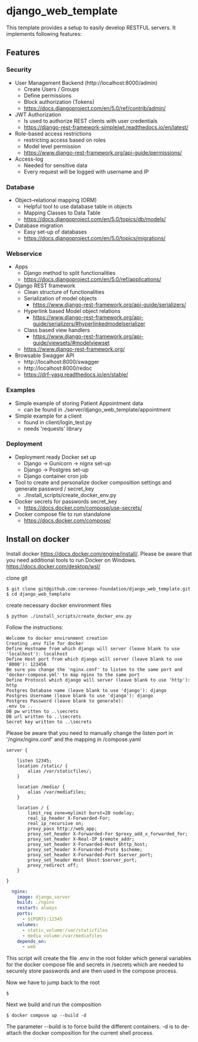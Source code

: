 # django_web_template

This template provides a setup to easily develop RESTFUL servers.
It implements following features:
## Features

### Security

- User Management Backend (http://localhost:8000/admin)
    - Create Users / Groups
    - Define permissions
    - Block authorization (Tokens)
    - https://docs.djangoproject.com/en/5.0/ref/contrib/admin/
- JWT Authorization
    - Is used to authorize REST clients with user credentials
    - https://django-rest-framework-simplejwt.readthedocs.io/en/latest/
- Role-based access restrictions
    - restricting access based on roles
    - Model level permission
    - https://www.django-rest-framework.org/api-guide/permissions/
- Access-log
    - Needed for sensitive data
    - Every request will be logged with username and IP

### Database

- Object–relational mapping (ORM)
    - Helpful tool to use database table in objects
    - Mapping Classes to Data Table
    - https://docs.djangoproject.com/en/5.0/topics/db/models/
- Database migration
    - Easy set-up of databases
    - https://docs.djangoproject.com/en/5.0/topics/migrations/

### Webservice

- Apps
    - Django method to split functionalities
    - https://docs.djangoproject.com/en/5.0/ref/applications/
- Django REST framework
    - Clean structure of functionalities
    - Serialization of model objects
      - https://www.django-rest-framework.org/api-guide/serializers/
    - Hyperlink based Model object relations
        - https://www.django-rest-framework.org/api-guide/serializers/#hyperlinkedmodelserializer
    - Class based view handlers
      - https://www.django-rest-framework.org/api-guide/viewsets/#modelviewset
    - https://www.django-rest-framework.org/
- Browsable Swagger API
  - http://localhost:8000/swagger
  - http://localhost:8000/redoc
  - https://drf-yasg.readthedocs.io/en/stable/

### Examples

- Simple example of storing Patient Appointment data
    - can be found in ./server/django_web_template/appointment
- Simple example for a client
    - found in client/login_test.py
    - needs 'requests' library

### Deployment

- Deployment ready Docker set up
  - Django -> Gunicorn -> nignx set-up
  - Django -> Postgres set-up
  - Django container cron job
- Tool to create and personalize docker composition settings and generate password / secret_key
  - ./install_scripts/create_docker_env.py
- Docker secrets for passwords secret_key
  - https://docs.docker.com/compose/use-secrets/
- Docker compose file to run standalone
  - https://docs.docker.com/compose/

## Install on docker

Install docker https://docs.docker.com/engine/install/.
Please be aware that you need additional tools to run Docker on Windows. https://docs.docker.com/desktop/wsl/

clone git
````shell
$ git clone git@github.com:cereneo-foundation/django_web_template.git
$ cd django_web_template
````

create necessary docker environment files 
````shell
$ python ./install_scripts/create_docker_env.py
````
Follow the instructions:
````
Welcome to docker environment creation
Creating .env file for docker
Define Hostname from which django will server (leave blank to use 'localhost'): localhost
Define Host port from which django will server (leave blank to use '8000'): 123456
Be sure you change the 'nginx.conf' to listen to the same port and 'docker-compose.yml' to map nginx to the same port
Define Protocol which django will server (leave blank to use 'http'): http
Postgres Database name (leave blank to use 'django'): django
Postgres Username (leave blank to use 'django'): django
Postgres Password (leave blank to generate):
.env to ..
DB pw written to ..\secrets
DB url written to ..\secrets
Secret key written to ..\secrets
````
Please be aware that you need to manually change the listen port in '/nginx/nginx.conf' and the mapping in /compose.yaml
````
server {

    listen 12345;
    location /static/ {
        alias /var/staticfiles/;
    }

    location /media/ {
        alias /var/mediafiles;
    }

    location / {
        limit_req zone=mylimit burst=20 nodelay;
        real_ip_header X-Forwarded-For;
        real_ip_recursive on;
        proxy_pass http://web_app;
        proxy_set_header X-Forwarded-For $proxy_add_x_forwarded_for;
        proxy_set_header X-Real-IP $remote_addr;
        proxy_set_header X-Forwarded-Host $http_host;
        proxy_set_header X-Forwarded-Proto $scheme;
        proxy_set_header X-Forwarded-Port $server_port;
        proxy_set_header Host $host:$server_port;
        proxy_redirect off;
    }

}
````
````yaml
  nginx:
    image: django_server
    build: ./nginx
    restart: always
    ports:
      - ${PORT}:12345
    volumes:
      - static_volume:/var/staticfiles
      - media_volume:/var/mediafiles
    depends_on:
      - web
````
This script will create the file .env in the root folder which general variables for the docker compose file and secrets 
in /secrets which are needed to securely store passwords and are then used in the compose process.

Now we have to jump back to the root 
````shell
$ 
````

Next we build and run the composition
````shell
$ docker compose up --build -d
````
The parameter --build is to force build the different containers.
-d is to de-attach the docker composition for the current shell process.

